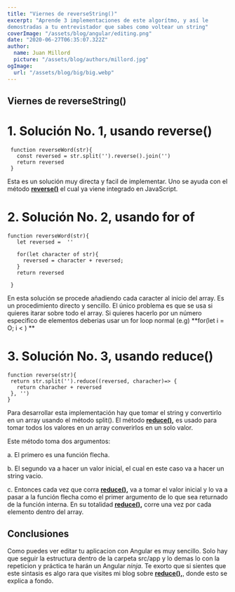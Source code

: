 ```yaml
---
title: "Viernes de reverseString()"
excerpt: "Aprende 3 implementaciones de este algorítmo, y así le 
demostradas a tu entrevistador que sabes como voltear un string"
coverImage: "/assets/blog/angular/editing.png"
date: "2020-06-27T06:35:07.322Z"
author:
  name: Juan Millord
  picture: "/assets/blog/authors/millord.jpg"
ogImage:
  url: "/assets/blog/big/big.webp"
---
```


## Viernes de reverseString()

# 1. Solución No. 1, usando reverse()

```
 function reverseWord(str){
   const reversed = str.split('').reverse().join('')
   return reversed
 }
```

Esta es un solución muy directa y facil de implementar. Uno se ayuda
con el método **[reverse()](https://developer.mozilla.org/en-US/docs/Web/JavaScript/Reference/Global_Objects/Array/reverse)** el cual ya viene integrado en JavaScript.

# 2. Solución No. 2, usando for of

```
function reverseWord(str){
   let reversed =  ''

   for(let character of str){
     reversed = character + reversed;
   }
   return reversed

 }
```

En esta solución se procede añadiendo cada caracter al inicio
del array. Es un procedimiento directo y sencillo. El único problema
es que se usa si quieres itarar sobre todo el array. Si quieres hacerlo
por un número especifico de elementos deberias usar un for loop normal
(e.g) **for(let i = O; i < ) **

# 3. Solución No. 3, usando reduce()

```
function reverse(str){
 return str.split('').reduce((reversed, characher)=> {
   return characher + reversed
 }, '')
}
```

Para desarrollar esta implementación hay que tomar el string y convertirlo
en un array usando el método split(). El método **[reduce()](https://developer.mozilla.org/en-US/docs/Web/JavaScript/Reference/Global_Objects/Array/R),** es usado para tomar todos los valores en un array converirlos en un solo valor.

Este método toma dos argumentos:

a. El primero es una función flecha.

b. El segundo va a hacer un valor inicial, el cual en este caso va a hacer un string vacio.

c. Entonces cada vez que corra **[reduce()](https://developer.mozilla.org/en-US/docs/Web/JavaScript/Reference/Global_Objects/Array/R),** va a tomar el valor inicial y lo va a pasar a la función flecha como el primer argumento de lo que sea returnado de la función interna. En su totalidad **[reduce()](https://developer.mozilla.org/en-US/docs/Web/JavaScript/Reference/Global_Objects/Array/R),** corre una vez por cada elemento dentro del array.

## Conclusiones

Como puedes ver editar tu aplicacion con Angular es muy sencillo. Solo hay que seguir la estructura dentro de la carpeta src/app y lo demas lo
con la repeticion y práctica te harán un Angular _ninja_. Te exorto que si
sientes que este sintasis es algo rara que visites mi blog sobre **[reduce()](https://developer.mozilla.org/en-US/docs/Web/JavaScript/Reference/Global_Objects/Array/R),**, donde esto se explica a fondo.
